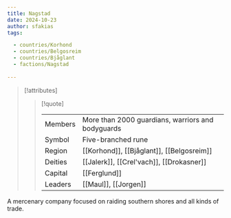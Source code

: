 ```yaml
---
title: Nagstad
date: 2024-10-23
author: sfakias
tags:

  - countries/Korhond
  - countries/Belgosreim
  - countries/Bjåglant
  - factions/Nagstad
 
---
```

> [!attributes]
> 
> > [!quote]
> >
> > | | |
> > | --- | --- |
> > | Members | More than 2000 guardians, warriors and bodyguards |
> > | Symbol | Five-branched rune |
> > | Region | [[Korhond]], [[Bjåglant]], [[Belgosreim]] |
> > | Deities | [[Jalerk]], [[Crel'vach]], [[Drokasner]] |
> > | Capital | [[Ferglund]] |
> > | Leaders | [[Maul]], [[Jorgen]] |

A mercenary company focused on raiding southern shores and all kinds of trade.
